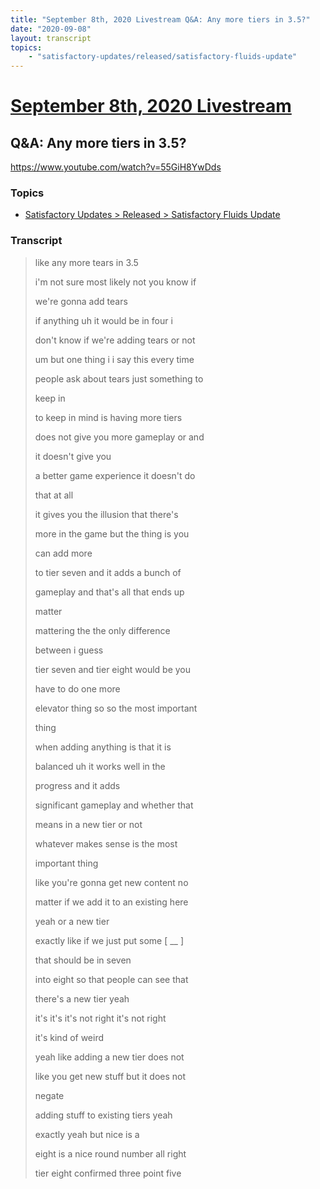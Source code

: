 ```yaml
---
title: "September 8th, 2020 Livestream Q&A: Any more tiers in 3.5?"
date: "2020-09-08"
layout: transcript
topics:
    - "satisfactory-updates/released/satisfactory-fluids-update"
---
```

# [September 8th, 2020 Livestream](../2020-09-08.md)
## Q&A: Any more tiers in 3.5?
https://www.youtube.com/watch?v=55GiH8YwDds

### Topics
* [Satisfactory Updates > Released > Satisfactory Fluids Update](../topics/satisfactory-updates/released/satisfactory-fluids-update.md)

### Transcript

> like any more tears in 3.5
> 
> i'm not sure most likely not you know if
> 
> we're gonna add tears
> 
> if anything uh it would be in four i
> 
> don't know if we're adding tears or not
> 
> um but one thing i i say this every time
> 
> people ask about tears just something to
> 
> keep in
> 
> to keep in mind is having more tiers
> 
> does not give you more gameplay or and
> 
> it doesn't give you
> 
> a better game experience it doesn't do
> 
> that at all
> 
> it gives you the illusion that there's
> 
> more in the game but the thing is you
> 
> can add more
> 
> to tier seven and it adds a bunch of
> 
> gameplay and that's all that ends up
> 
> matter
> 
> mattering the the only difference
> 
> between i guess
> 
> tier seven and tier eight would be you
> 
> have to do one more
> 
> elevator thing so so the most important
> 
> thing
> 
> when adding anything is that it is
> 
> balanced uh it works well in the
> 
> progress and it adds
> 
> significant gameplay and whether that
> 
> means in a new tier or not
> 
> whatever makes sense is the most
> 
> important thing
> 
> like you're gonna get new content no
> 
> matter if we add it to an existing here
> 
> yeah or a new tier
> 
> exactly like if we just put some [ __ ]
> 
> that should be in seven
> 
> into eight so that people can see that
> 
> there's a new tier yeah
> 
> it's it's it's not right it's not right
> 
> it's kind of weird
> 
> yeah like adding a new tier does not
> 
> like you get new stuff but it does not
> 
> negate
> 
> adding stuff to existing tiers yeah
> 
> exactly yeah but nice is a
> 
> eight is a nice round number all right
> 
> tier eight confirmed three point five
> 
